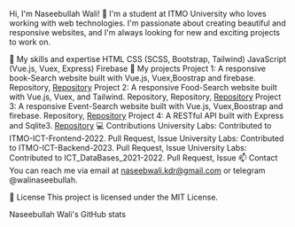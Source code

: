Hi, I'm Naseebullah Wali! 👋
I'm a student at ITMO University who loves working with web technologies. I'm passionate about creating beautiful and responsive websites, and I'm always looking for new and exciting projects to work on.

🔭 My skills and expertise
HTML
CSS (SCSS, Bootstrap, Tailwind)
JavaScript (Vue.js, Vuex, Express)
Firebase
🚀 My projects
Project 1: A responsive book-Search website built with Vue.js, Vuex,Boostrap and firebase. Repository, [Repository](https://github.com/Naseebullah-Wali/Lab_3_Front_end/tree/main/book-project)
Project 2: A responsive Food-Search website built with Vue.js, Vuex, and Tailwind. Repository, Repository, [Repository](https://github.com/Naseebullah-Wali/FoodSearchProject)
Project 3: A responsive Event-Search website built with Vue.js, Vuex,Boostrap and firebase. Repository, [Repository](https://github.com/Naseebullah-Wali/Eventika_eventSite)
Project 4: A RESTful API built with Express and Sqlite3. [Repository](https://github.com/Naseebullah-Wali/ITMO-ICT-Backend-2023/tree/master/labs/K33402/Naseebullah_Wali/Lab_1) 
💻 Contributions
University Labs: Contributed to ITMO-ICT-Frontend-2022. Pull Request, Issue
University Labs: Contributed to ITMO-ICT-Backend-2023. Pull Request, Issue
University Labs: Contributed to ICT_DataBases_2021-2022. Pull Request, Issue
📫 Contact
You can reach me via email at naseebwali.kdr@gmail.com or telegram @walinaseebullah.

📝 License
This project is licensed under the MIT License.

Naseebullah Wali's GitHub stats

